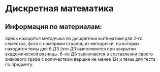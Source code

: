 # Дискретная математика
## Информация по материалам:
Здесь находится методчика по дискретной математике для 2-го семестра, фото с номерами страниц из методички, на которых находятся темы для 6 ДЗ (эти ДЗ выполняются при закрытии академической разницы, 6-ое ДЗ заключается в составлении своего знакового графа с количеством вершин не менее 12) и темы для теста по предмету. 